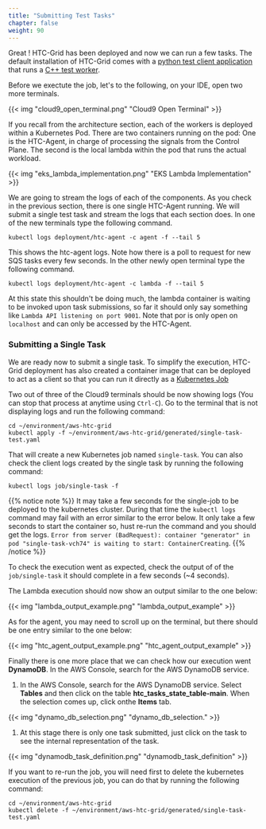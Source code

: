 ```yaml
---
title: "Submitting Test Tasks"
chapter: false
weight: 90
---
```


Great ! HTC-Grid has been deployed and now we can run a few tasks. The default installation of HTC-Grid comes with a [python test client application](https://github.com/ruecarlo/aws-htc-grid/blob/main/examples/client/python/client.py) that runs a [C++ test worker](https://github.com/ruecarlo/aws-htc-grid/tree/main/examples/workloads/c%2B%2B/mock_computation).

Before we exectute the job, let's to the following, on your IDE, open two more terminals.

{{< img "cloud9_open_terminal.png" "Cloud9 Open Terminal" >}}

If you recall from the architecture section, each of the workers is deployed within a Kubernetes Pod. There are two containers running on the pod: One is the HTC-Agent, in charge of processing the signals from the Control Plane. The second is the local lambda within the pod that runs the actual workload.

{{< img "eks_lambda_implementation.png" "EKS Lambda Implementation" >}}

We are going to stream the logs of each of the components. As you check in the previous section, there is one single HTC-Agent running. We will submit a single test task and stream the logs that each section does. In one of the new terminals type the following command.
```
kubectl logs deployment/htc-agent -c agent -f --tail 5
```

This shows the htc-agent logs. Note how there is a poll to request for new SQS tasks every few seconds.  In the other newly open terminal type the following command.

```
kubectl logs deployment/htc-agent -c lambda -f --tail 5
```
At this state this shouldn't be doing much, the lambda container is waiting to be invoked upon task submissions, so far it should only say something like `Lambda API listening on port 9001`. Note that por is only open on `localhost` and can only be accessed by the HTC-Agent.

### Submitting a Single Task

We are ready now to submit a single task. To simplify the execution, HTC-Grid deployment has also created a container image that can be deployed to act as a client so that you can run it directly as a [Kubernetes Job](https://kubernetes.io/docs/concepts/workloads/controllers/job/)

Two out of three of the Cloud9 terminals should be now showing logs (You can stop that process at anytime using `Ctrl-C`). Go to the terminal that is not displaying logs and run the following command:

```
cd ~/environment/aws-htc-grid
kubectl apply -f ~/environment/aws-htc-grid/generated/single-task-test.yaml
```

That will create a new Kubernetes job named `single-task`. You can also check the client logs created by the single task by running the following command:

```
kubectl logs job/single-task -f
```

{{% notice note %}}
It may take a few seconds for the single-job to be deployed to the kubernetes cluster. During that time the `kubectl logs` command may fail with an error similar to the error below. It only take a few seconds to start the container so, hust re-run the command and you should get the logs. `Error from server (BadRequest): container "generator" in pod "single-task-vch74" is waiting to start: ContainerCreating`.
{{% /notice %}}

To check the execution went as expected, check the output of of the `job/single-task` it should complete in a few seconds (~4 seconds).

The Lambda execution should now show an output similar to the one below:

{{< img "lambda_output_example.png" "lambda_output_example" >}}

As for the agent, you may need to scroll up on the terminal, but there should be one entry similar to the one below:

{{< img "htc_agent_output_example.png" "htc_agent_output_example" >}}

Finally there is one more place that we can check how our execution went **DynamoDB**. In the AWS Console, search for the AWS DynamoDB service.

1. In the AWS Console, search for the AWS DynamoDB service. Select **Tables** and then click on the table **htc_tasks_state_table-main**. When the selection comes up, click onthe **Items** tab.

  {{< img "dynamo_db_selection.png" "dynamo_db_selection." >}}

1. At this stage there is only one task submitted, just click on the task to see the internal representation of the task.

  {{< img "dynamodb_task_definition.png" "dynamodb_task_definition" >}}

If you want to re-run the job, you will need first to delete the kubernetes execution of the previous job, you can do that by running the following command:

```
cd ~/environment/aws-htc-grid
kubectl delete -f ~/environment/aws-htc-grid/generated/single-task-test.yaml
```

